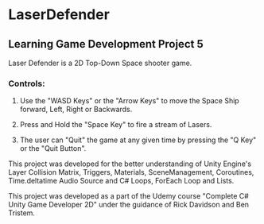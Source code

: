 # LaserDefender
## Learning Game Development Project 5

Laser Defender is a 2D Top-Down Space shooter game.

### Controls:

1. Use the "WASD Keys" or the "Arrow Keys" to move the Space Ship forward, Left, Right or Backwards.

2. Press and Hold the "Space Key" to fire a stream of Lasers.

3. The user can "Quit" the game at any given time by pressing the "Q Key" or the "Quit Button".

This project was developed for the better understanding of Unity Engine's Layer Collision Matrix, Triggers, Materials, SceneManagement, Coroutines, Time.deltatime Audio Source and C# Loops, ForEach Loop and Lists.

This project was developed as a part of the Udemy course "Complete C# Unity Game Developer 2D" under the guidance of Rick Davidson and Ben Tristem.
